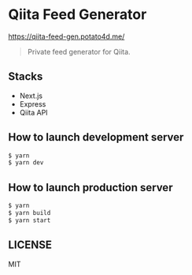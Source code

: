 # Qiita Feed Generator

https://qiita-feed-gen.potato4d.me/

> Private feed generator for Qiita.

## Stacks

- Next.js
- Express
- Qiita API

## How to launch development server

```bash
$ yarn
$ yarn dev
```

## How to launch production server

```bash
$ yarn
$ yarn build
$ yarn start
```

## LICENSE

MIT
